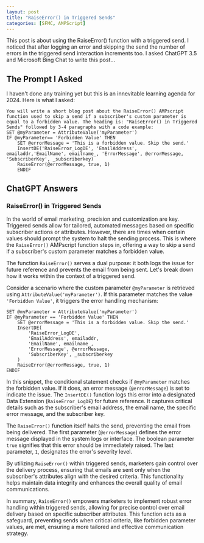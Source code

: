 ```yaml
---
layout: post
title: "RaiseError() in Triggered Sends"
categories: [SFMC, AMPScript]
---
```

This post is about using the RaiseError() function with a triggered send. I noticed that after logging an error and skipping the send the number of errors in the triggered send interaction increments too. I asked ChatGPT 3.5 and Microsoft Bing Chat to write this post&hellip;

## The Prompt I Asked
I haven't done any training yet but this is an innevitable learning agenda for 2024. Here is what I asked:

```text
You will write a short blog post about the RaiseError() AMPscript function used to skip a send if a subscriber's custom parameter is equal to a forbidden value. The heading is: "RaiseError() in Triggered Sends" followed by 3-4 paragraphs with a code example:
SET @myParameter = AttributeValue('myParameter')
IF @myParameter== 'Forbidden Value' THEN
    SET @errorMessage = 'This is a forbidden value. Skip the send.'
    InsertDE('RaiseError_LogDE', 'EmailAddress', emailaddr,'EmailName', emailname_, 'ErrorMessage', @errorMessage, 'SubscriberKey', _subscriberkey)  
    RaiseError(@errorMessage, true, 1)
    ENDIF
```

## ChatGPT Answers

### RaiseError() in Triggered Sends

In the world of email marketing, precision and customization are key. Triggered sends allow for tailored, automated messages based on specific subscriber actions or attributes. However, there are times when certain values should prompt the system to halt the sending process. This is where the `RaiseError()` AMPscript function steps in, offering a way to skip a send if a subscriber's custom parameter matches a forbidden value.

The function `RaiseError()` serves a dual purpose: it both logs the issue for future reference and prevents the email from being sent. Let's break down how it works within the context of a triggered send.

Consider a scenario where the custom parameter `@myParameter` is retrieved using `AttributeValue('myParameter')`. If this parameter matches the value `'Forbidden Value'`, it triggers the error handling mechanism:

```ampscript
SET @myParameter = AttributeValue('myParameter')
IF @myParameter == 'Forbidden Value' THEN
    SET @errorMessage = 'This is a forbidden value. Skip the send.'
    InsertDE(
        'RaiseError_LogDE',
        'EmailAddress', emailaddr,
        'EmailName', emailname_,
        'ErrorMessage', @errorMessage,
        'SubscriberKey', _subscriberkey
    )
    RaiseError(@errorMessage, true, 1)
ENDIF
```

In this snippet, the conditional statement checks if `@myParameter` matches the forbidden value. If it does, an error message (`@errorMessage`) is set to indicate the issue. The `InsertDE()` function logs this error into a designated Data Extension (`RaiseError_LogDE`) for future reference. It captures critical details such as the subscriber's email address, the email name, the specific error message, and the subscriber key.

The `RaiseError()` function itself halts the send, preventing the email from being delivered. The first parameter (`@errorMessage`) defines the error message displayed in the system logs or interface. The boolean parameter `true` signifies that this error should be immediately raised. The last parameter, `1`, designates the error's severity level.

By utilizing `RaiseError()` within triggered sends, marketers gain control over the delivery process, ensuring that emails are sent only when the subscriber's attributes align with the desired criteria. This functionality helps maintain data integrity and enhances the overall quality of email communications.

In summary, `RaiseError()` empowers marketers to implement robust error handling within triggered sends, allowing for precise control over email delivery based on specific subscriber attributes. This function acts as a safeguard, preventing sends when critical criteria, like forbidden parameter values, are met, ensuring a more tailored and effective communication strategy.

